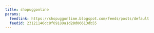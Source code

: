 ```yaml
---
title: shopuggonline
params:
  feedlink: https://shopuggonline.blogspot.com/feeds/posts/default
  feedid: 23121146dc8f09189a1d28d06613db55
---
```

